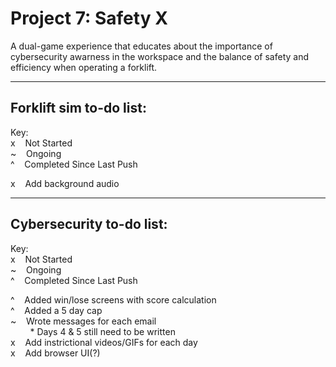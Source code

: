 # Project 7: Safety X

A dual-game experience that educates about the importance of cybersecurity awarness in the workspace and the balance of safety and efficiency when operating a forklift.

-----

Forklift sim to-do list:
-----
Key:  
x&nbsp;&nbsp;&nbsp;&nbsp;Not Started  
~&nbsp;&nbsp;&nbsp;&nbsp;Ongoing  
^&nbsp;&nbsp;&nbsp;&nbsp;Completed Since Last Push  

x&nbsp;&nbsp;&nbsp;&nbsp;Add background audio  

-----

Cybersecurity to-do list:
-----
Key:  
x&nbsp;&nbsp;&nbsp;&nbsp;Not Started  
~&nbsp;&nbsp;&nbsp;&nbsp;Ongoing  
^&nbsp;&nbsp;&nbsp;&nbsp;Completed Since Last Push  
 
^&nbsp;&nbsp;&nbsp;&nbsp;Added win/lose screens with score calculation  
^&nbsp;&nbsp;&nbsp;&nbsp;Added a 5 day cap  
~&nbsp;&nbsp;&nbsp;&nbsp;Wrote messages for each email  
&nbsp;&nbsp;&nbsp;&nbsp;&nbsp;&nbsp;&nbsp;&nbsp;* Days 4 & 5 still need to be written  
x&nbsp;&nbsp;&nbsp;&nbsp;Add instrictional videos/GIFs for each day  
x&nbsp;&nbsp;&nbsp;&nbsp;Add browser UI(?)  